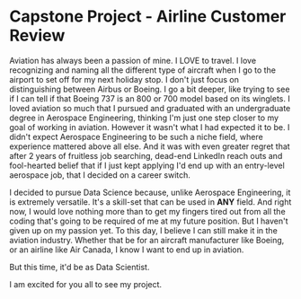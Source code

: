 # Capstone Project - Airline Customer Review

Aviation has always been a passion of mine. I LOVE to travel. I love recognizing and naming all the different type of aircraft when I go to the airport to set off for my next holiday stop. I don't just focus on distinguishing between Airbus or Boeing. I go a bit deeper, like trying to see if I can tell if that Boeing 737 is an 800 or 700 model based on its winglets. I loved aviation so much that I pursued and graduated with an undergraduate degree in Aerospace Engineering, thinking I'm just one step closer to my goal of working in aviation. However it wasn't what I had expected it to be. I didn't expect Aerospace Engineering to be such a niche field, where experience mattered above all else. And it was with even greater regret that after 2 years of fruitless job searching, dead-end LinkedIn reach outs and fool-hearted belief that if I just kept applying I'd end up with an entry-level aerospace job, that I decided on a career switch. 

I decided to pursue Data Science because, unlike Aerospace Engineering, it is extremely versatile. It's a skill-set that can be used in **ANY** field. And right now, I would love nothing more than to get my fingers tired out from all the coding that's going to be required of me at my future position. But I haven't given up on my passion yet. To this day, I believe I can still make it in the aviation industry. Whether that be for an aircraft manufacturer like Boeing, or an airline like Air Canada, I know I want to end up in aviation.

But this time, it'd be as Data Scientist. 

I am excited for you all to see my project.